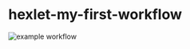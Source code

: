 # hexlet-my-first-workflow

![example workflow](https://github.com/Tatsianaana/hexlet-my-first-workflow/actions/workflows/hello-world.yml/badge.svg)
